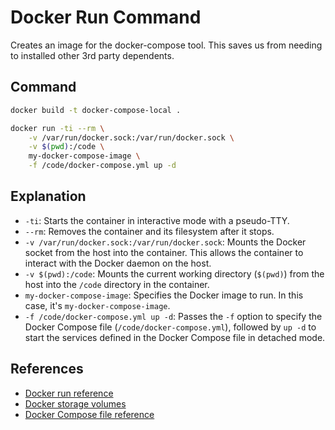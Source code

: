 # Docker Run Command

Creates an image for the docker-compose tool. This saves us from needing to installed other 3rd party dependents.

## Command

```bash
docker build -t docker-compose-local .
```

```bash
docker run -ti --rm \
    -v /var/run/docker.sock:/var/run/docker.sock \
    -v $(pwd):/code \
    my-docker-compose-image \
    -f /code/docker-compose.yml up -d
```


## Explanation

- `-ti`: Starts the container in interactive mode with a pseudo-TTY.
- `--rm`: Removes the container and its filesystem after it stops.
- `-v /var/run/docker.sock:/var/run/docker.sock`: Mounts the Docker socket from the host into the container. This allows the container to interact with the Docker daemon on the host.
- `-v $(pwd):/code`: Mounts the current working directory (`$(pwd)`) from the host into the `/code` directory in the container.
- `my-docker-compose-image`: Specifies the Docker image to run. In this case, it's `my-docker-compose-image`.
- `-f /code/docker-compose.yml up -d`: Passes the `-f` option to specify the Docker Compose file (`/code/docker-compose.yml`), followed by `up -d` to start the services defined in the Docker Compose file in detached mode.

## References

- [Docker run reference](https://docs.docker.com/engine/reference/run/)
- [Docker storage volumes](https://docs.docker.com/storage/volumes/)
- [Docker Compose file reference](https://docs.docker.com/compose/compose-file/)

